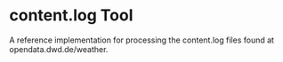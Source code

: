 # content.log Tool

A reference implementation for processing the content.log files found at opendata.dwd.de/weather.